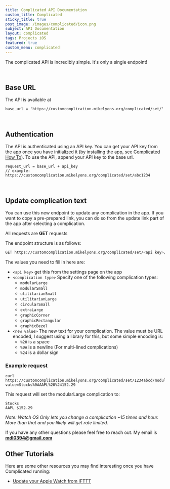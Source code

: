 ```yaml
---
title: Complicated API Documentation
custom_title: Complicated
sticky_title: true
post_image: /images/complicated/icon.png
subject: API Documentation
layout: complicated
tags: Projects iOS
featured: true
custom_menu: complicated
---
```


The complicated API is incredibly simple. It's only a single endpoint!

<br/>

## Base URL

The API is available at

```
base_url = 'https://customcomplication.mikelyons.org/complicated/set/'
```
<br/>

## Authentication

The API is authenticated using an API key. You can get your API key from the app 
once you have initialized it (by installing the app, see 
[Complicated How To](/2019/01/13/Complicated-How-To.html)). To use the API, append
your API key to the base url.


```
request_url = base_url + api_key
// example: https://customcomplication.mikelyons.org/complicated/set/abc1234
```

<br/>

## Update complication text

You can use this new endpoint to update any complication in the app. If you want
to copy a pre-prepared link, you can do so from the update link part of the app 
after selecting a complication.

All requests are **GET** requests

The endpoint structure is as follows:

```bash
GET https://customcomplication.mikelyons.org/complicated/set/<api key>/<complication type>?value=<new value>
```

The values you need to fill in here are:
 
 - `<api key>` get this from the settings page on the app
 - `<complication type>` Specify one of the following complication types:
   - `modularLarge`
   - `modularSmall`
   - `utilitarianSmall`
   - `utilitarianLarge`
   - `circularSmall`
   - `extraLarge`
   - `graphicCorner`
   - `graphicRectangular`
   - `graphicBezel`
 - `<new value>` The new text for your complication. The value must be URL encoded, I suggest using a library for this, but some simple encoding is:
    - `%20` is a space
    - `%0A` is a newline (For multi-lined complications)
    - `%24` is a dollar sign

### Example request

```
curl https://customcomplication.mikelyons.org/complicated/set/1234abcd/modularLarge?value=Stocks%0AAAPL%20%24152.29
```

This request will set the modularLarge complication to:

```
Stocks
AAPL $152.29
```

<i>Note: Watch OS Only lets you change a complication ~15 times and hour. More than that and you likely will get rate limited.</i>

If you have any other questions please feel free to reach out. My email is **<a href="mailto:mdl0394@gmail.com">mdl0394@gmail.com</a>**

## Other Tutorials

Here are some other resources you may find interesting once you have Complicated running:
 - [Update your Apple Watch from IFTTT](/2019/03/07/Complicated-Apple-Watch-IFTT.html)
